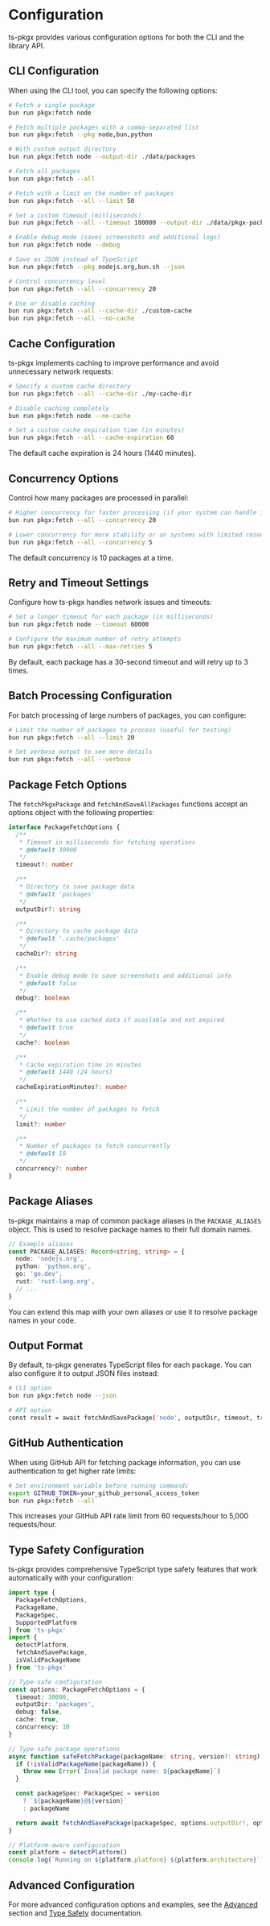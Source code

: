 # Configuration

ts-pkgx provides various configuration options for both the CLI and the library API.

## CLI Configuration

When using the CLI tool, you can specify the following options:

```bash
# Fetch a single package
bun run pkgx:fetch node

# Fetch multiple packages with a comma-separated list
bun run pkgx:fetch --pkg node,bun,python

# With custom output directory
bun run pkgx:fetch node --output-dir ./data/packages

# Fetch all packages
bun run pkgx:fetch --all

# Fetch with a limit on the number of packages
bun run pkgx:fetch --all --limit 50

# Set a custom timeout (milliseconds)
bun run pkgx:fetch --all --timeout 180000 --output-dir ./data/pkgx-packages

# Enable debug mode (saves screenshots and additional logs)
bun run pkgx:fetch node --debug

# Save as JSON instead of TypeScript
bun run pkgx:fetch --pkg nodejs.org,bun.sh --json

# Control concurrency level
bun run pkgx:fetch --all --concurrency 20

# Use or disable caching
bun run pkgx:fetch --all --cache-dir ./custom-cache
bun run pkgx:fetch --all --no-cache
```

## Cache Configuration

ts-pkgx implements caching to improve performance and avoid unnecessary network requests:

```bash
# Specify a custom cache directory
bun run pkgx:fetch --all --cache-dir ./my-cache-dir

# Disable caching completely
bun run pkgx:fetch node --no-cache

# Set a custom cache expiration time (in minutes)
bun run pkgx:fetch --all --cache-expiration 60
```

The default cache expiration is 24 hours (1440 minutes).

## Concurrency Options

Control how many packages are processed in parallel:

```bash
# Higher concurrency for faster processing (if your system can handle it)
bun run pkgx:fetch --all --concurrency 20

# Lower concurrency for more stability or on systems with limited resources
bun run pkgx:fetch --all --concurrency 5
```

The default concurrency is 10 packages at a time.

## Retry and Timeout Settings

Configure how ts-pkgx handles network issues and timeouts:

```bash
# Set a longer timeout for each package (in milliseconds)
bun run pkgx:fetch node --timeout 60000

# Configure the maximum number of retry attempts
bun run pkgx:fetch --all --max-retries 5
```

By default, each package has a 30-second timeout and will retry up to 3 times.

## Batch Processing Configuration

For batch processing of large numbers of packages, you can configure:

```bash
# Limit the number of packages to process (useful for testing)
bun run pkgx:fetch --all --limit 20

# Set verbose output to see more details
bun run pkgx:fetch --all --verbose
```

## Package Fetch Options

The `fetchPkgxPackage` and `fetchAndSaveAllPackages` functions accept an options object with the following properties:

```typescript
interface PackageFetchOptions {
  /**
   * Timeout in milliseconds for fetching operations
   * @default 30000
   */
  timeout?: number

  /**
   * Directory to save package data
   * @default 'packages'
   */
  outputDir?: string

  /**
   * Directory to cache package data
   * @default '.cache/packages'
   */
  cacheDir?: string

  /**
   * Enable debug mode to save screenshots and additional info
   * @default false
   */
  debug?: boolean

  /**
   * Whether to use cached data if available and not expired
   * @default true
   */
  cache?: boolean

  /**
   * Cache expiration time in minutes
   * @default 1440 (24 hours)
   */
  cacheExpirationMinutes?: number

  /**
   * Limit the number of packages to fetch
   */
  limit?: number

  /**
   * Number of packages to fetch concurrently
   * @default 10
   */
  concurrency?: number
}
```

## Package Aliases

ts-pkgx maintains a map of common package aliases in the `PACKAGE_ALIASES` object. This is used to resolve package names to their full domain names.

```typescript
// Example aliases
const PACKAGE_ALIASES: Record<string, string> = {
  node: 'nodejs.org',
  python: 'python.org',
  go: 'go.dev',
  rust: 'rust-lang.org',
  // ...
}
```

You can extend this map with your own aliases or use it to resolve package names in your code.

## Output Format

By default, ts-pkgx generates TypeScript files for each package. You can also configure it to output JSON files instead:

```bash
# CLI option
bun run pkgx:fetch node --json

# API option
const result = await fetchAndSavePackage('node', outputDir, timeout, true); // true = save as JSON
```

## GitHub Authentication

When using GitHub API for fetching package information, you can use authentication to get higher rate limits:

```bash
# Set environment variable before running commands
export GITHUB_TOKEN=your_github_personal_access_token
bun run pkgx:fetch --all
```

This increases your GitHub API rate limit from 60 requests/hour to 5,000 requests/hour.

## Type Safety Configuration

ts-pkgx provides comprehensive TypeScript type safety features that work automatically with your configuration:

```typescript
import type {
  PackageFetchOptions,
  PackageName,
  PackageSpec,
  SupportedPlatform
} from 'ts-pkgx'
import {
  detectPlatform,
  fetchAndSavePackage,
  isValidPackageName
} from 'ts-pkgx'

// Type-safe configuration
const options: PackageFetchOptions = {
  timeout: 30000,
  outputDir: 'packages',
  debug: false,
  cache: true,
  concurrency: 10
}

// Type-safe package operations
async function safeFetchPackage(packageName: string, version?: string) {
  if (!isValidPackageName(packageName)) {
    throw new Error(`Invalid package name: ${packageName}`)
  }

  const packageSpec: PackageSpec = version
    ? `${packageName}@${version}`
    : packageName

  return await fetchAndSavePackage(packageSpec, options.outputDir!, options.timeout)
}

// Platform-aware configuration
const platform = detectPlatform()
console.log(`Running on ${platform.platform} ${platform.architecture}`)
```

## Advanced Configuration

For more advanced configuration options and examples, see the [Advanced](./advanced.md) section and [Type Safety](./advanced/type-safety.md) documentation.
